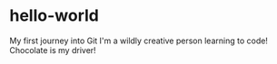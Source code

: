 # hello-world
My first journey into Git
I'm a wildly creative person learning to code! Chocolate is my driver!
